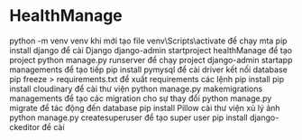 # HealthManage
python -m venv venv khi mới tạo file
venv\Scripts\activate để chạy mta
pip install django để cài Django
django-admin startproject healthManage để tạo project
python manage.py runserver để chạy project
django-admin startapp managements để tạo tiếp
pip install pymysql để cài driver kết nối database
pip freeze > requirements.txt để xuất requirements các lệnh pip install
pip install cloudinary để cài thư viện
python manage.py makemigrations managements để tạo các migration cho sự thay đổi
python manage.py migrate để tác động đến database
pip install Pillow cài thư viện xủ lý ảnh
python manage.py createsuperuser để tạo super user
pip install django-ckeditor để cài 
